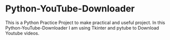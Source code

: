 # Python-YouTube-Downloader
This is a Python Practice Project to make practical and useful project. In this Python-YouTube-Downloader I am  using Tkinter and pytube to Download Youtube videos.
